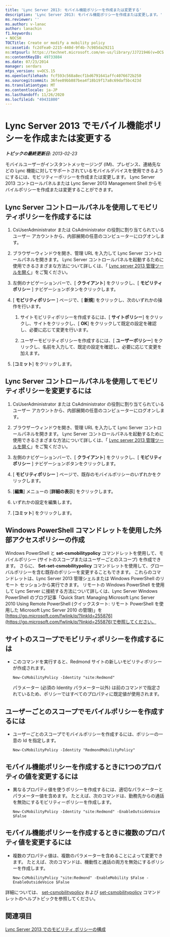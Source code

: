 ```yaml
---
title: 'Lync Server 2013: モバイル機能ポリシーを作成または変更する'
description: 'Lync Server 2013: モバイル機能ポリシーを作成または変更します。'
ms.reviewer: ''
ms.author: v-lanac
author: lanachin
f1.keywords:
- NOCSH
TOCTitle: Create or modify a mobility policy
ms:assetid: fc2dfea0-2215-440d-9f4b-7c985da29211
ms:mtpsurl: https://technet.microsoft.com/en-us/library/JJ721946(v=OCS.15)
ms:contentKeyID: 49733884
ms.date: 07/23/2014
manager: serdars
mtps_version: v=OCS.15
ms.openlocfilehash: fcf593c568a8ecf1bd6791641affc4076672b250
ms.sourcegitcommit: 36fee89bb887bea4f18b19f17a8c69daf5bc423d
ms.translationtype: MT
ms.contentlocale: ja-JP
ms.lasthandoff: 11/26/2020
ms.locfileid: "49431800"
---
```

# <a name="create-or-modify-a-mobility-policy-in-lync-server-2013"></a>Lync Server 2013 でモバイル機能ポリシーを作成または変更する

<div data-xmlns="http://www.w3.org/1999/xhtml">

<div class="topic" data-xmlns="http://www.w3.org/1999/xhtml" data-msxsl="urn:schemas-microsoft-com:xslt" data-cs="https://msdn.microsoft.com/">

<div data-asp="https://msdn2.microsoft.com/asp">



</div>

<div id="mainSection">

<div id="mainBody">

<span> </span>

_**トピックの最終更新日:** 2013-02-23_

モバイルユーザーがインスタントメッセージング (IM)、プレゼンス、連絡先などの Lync 機能に対してサポートされているモバイルデバイスを使用できるようにするには、モビリティーポリシーを作成または変更します。 Lync Server 2013 コントロールパネルまたは Lync Server 2013 Management Shell からモバイルポリシーを作成または変更することができます。

<div>

## <a name="to-create-a-mobility-policy-with-lync-server-control-panel"></a>Lync Server コントロールパネルを使用してモビリティポリシーを作成するには

1.  CsUserAdministrator または CsAdministrator の役割に割り当てられているユーザー アカウントから、内部展開の任意のコンピューターにログオンします。

2.  ブラウザーウィンドウを開き、管理 URL を入力して Lync Server コントロールパネルを開きます。 Lync Server コントロールパネルを起動するために使用できるさまざまな方法について詳しくは、「 [Lync server 2013 管理ツールを開く](lync-server-2013-open-lync-server-administrative-tools.md)」をご覧ください。

3.  左側のナビゲーションバーで、[ **クライアント**] をクリックし、[ **モビリティポリシー** ] ナビゲーションボタンをクリックします。

4.  [ **モビリティポリシー** ] ページで、[ **新規**] をクリックし、次のいずれかの操作を行います。
    
    1.  サイトモビリティポリシーを作成するには、[ **サイトポリシー**] をクリックし、サイトをクリックし、[ **OK**] をクリックして既定の設定を確認し、必要に応じて変更を行います。
    
    2.  ユーザーモビリティポリシーを作成するには、[ **ユーザーポリシー**] をクリックし、名前を入力して、既定の設定を確認し、必要に応じて変更を加えます。

5.  [**コミット**] をクリックします。

</div>

<div>

## <a name="to-modify-a-mobility-policy-with-lync-server-control-panel"></a>Lync Server コントロールパネルを使用してモビリティポリシーを変更するには

1.  CsUserAdministrator または CsAdministrator の役割に割り当てられているユーザー アカウントから、内部展開の任意のコンピューターにログオンします。

2.  ブラウザーウィンドウを開き、管理 URL を入力して Lync Server コントロールパネルを開きます。 Lync Server コントロールパネルを起動するために使用できるさまざまな方法について詳しくは、「 [Lync server 2013 管理ツールを開く](lync-server-2013-open-lync-server-administrative-tools.md)」をご覧ください。

3.  左側のナビゲーションバーで、[ **クライアント**] をクリックし、[ **モビリティポリシー** ] ナビゲーションボタンをクリックします。

4.  [ **モビリティポリシー** ] ページで、既存のモバイルポリシーのいずれかをクリックします。

5.  [**編集**] メニューの [**詳細の表示**] をクリックします。

6.  いずれかの設定を編集します。

7.  [**コミット**] をクリックします。

</div>

<div>

## <a name="creating-external-access-policies-by-using-windows-powershell-cmdlets"></a>Windows PowerShell コマンドレットを使用した外部アクセスポリシーの作成

Windows PowerShell と **set-csmobilitypolicy** コマンドレットを使用して、モバイルポリシー (サイトのスコープまたはユーザーごとのスコープ) を作成できます。 さらに、 **Set-set-csmobilitypolicy** コマンドレットを使用して、グローバルポリシーを含む既存のポリシーを変更することもできます。 これらのコマンドレットは、Lync Server 2013 管理シェルまたは Windows PowerShell のリモート セッションから実行できます。 リモートの Windows PowerShell を使用して Lync Server に接続する方法について詳しくは、Lync Server Windows PowerShell のブログ記事「Quick Start: Managing Microsoft Lync Server 2010 Using Remote PowerShell (クイックスタート: リモート PowerShell を使用した Microsoft Lync Server 2010 の管理)」を[https://go.microsoft.com/fwlink/p/?linkId=255876](https://go.microsoft.com/fwlink/p/?linkid=255876)で参照してください。

<div>

## <a name="to-create-a-mobility-policy-at-the-site-scope"></a>サイトのスコープでモビリティポリシーを作成するには

  - このコマンドを実行すると、Redmond サイトの新しいモビリティポリシーが作成されます。
    
        New-CsMobilityPolicy -Identity "site:Redmond"
    
    パラメーター (必須の Identity パラメーター以外) は前のコマンドで指定されているため、ポリシーではすべてのプロパティに既定値が使用されます。

</div>

<div>

## <a name="to-create-a-mobility-policy-at-the-per-user-scope"></a>ユーザーごとのスコープでモバイルポリシーを作成するには

  - ユーザーごとのスコープでモバイルポリシーを作成するには、ポリシーの一意の Id を指定します。
    
        New-CsMobilityPolicy -Identity "RedmondMobilityPolicy"

</div>

<div>

## <a name="to-change-a-single-property-value-when-creating-a-mobility-policy"></a>モバイル機能ポリシーを作成するときに1つのプロパティの値を変更するには

  - 異なるプロパティ値を使うポリシーを作成するには、適切なパラメーターとパラメーター値を含めます。 たとえば、次のコマンドは、勤務先からの通話を無効にするモビリティーポリシーを作成します。
    
        New-CsMobilityPolicy -Identity "site:Redmond" -EnableOutsideVoice $False

</div>

<div>

## <a name="to-change-multiple-property-values-when-creating-a-mobility-policy"></a>モバイル機能ポリシーを作成するときに複数のプロパティ値を変更するには

  - 複数のプロパティ値は、複数のパラメーターを含めることによって変更できます。 たとえば、次のコマンドは、機動性と通話の両方を無効にするポリシーを作成します。
    
        New-CsMobilityPolicy "site:Redmond" -EnableMobility $False -EnableOutsideVoice $False

</div>

詳細については、 [set-csmobilitypolicy](https://docs.microsoft.com/powershell/module/skype/New-CsMobilityPolicy) および [set-csmobilitypolicy](https://docs.microsoft.com/powershell/module/skype/Set-CsMobilityPolicy) コマンドレットのヘルプトピックを参照してください。

</div>

<div>

## <a name="see-also"></a>関連項目


[Lync Server 2013 でのモビリティ ポリシーの構成](lync-server-2013-configuring-mobility-policy.md)  
  

</div>

</div>

<span> </span>

</div>

</div>

</div>

